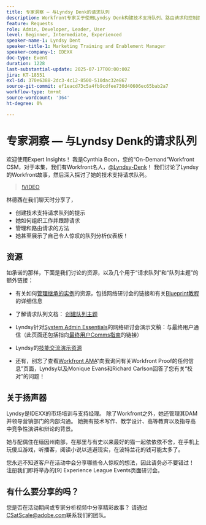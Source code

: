 ```yaml
---
title: 专家洞察 — 与Lyndsy Denk的请求队列
description: Workfront专家关于使用Lyndsy Denk构建技术支持队列、路由请求和控制面板见解的提示。
feature: Requests
role: Admin, Developer, Leader, User
level: Beginner, Intermediate, Experienced
speaker-name-1: Lyndsy Dent
speaker-title-1: Marketing Training and Enablement Manager
speaker-company-1: IDEXX
doc-type: Event
duration: 1228
last-substantial-update: 2025-07-17T00:00:00Z
jira: KT-18551
exl-id: 370e6388-2dc3-4c12-8500-510dac32e867
source-git-commit: ef1eacd73c5a4fb9cdfee730d40606ec65bab2a7
workflow-type: tm+mt
source-wordcount: '364'
ht-degree: 0%

---
```


# 专家洞察 — 与Lyndsy Denk的请求队列

欢迎使用Expert Insights！  我是Cynthia Boon，您的“On-Demand”Workfront CSM，对于本集，我们有Workfront名人，[@Lyndsy-Denk](https://experienceleaguecommunities.adobe.com/t5/user/viewprofilepage/user-id/17573167)！ 我们讨论了Lyndsy的Workfront故事，然后深入探讨了她的技术支持请求队列。

>[!VIDEO](https://video.tv.adobe.com/v/3465272/?learn=on&enablevpops)

林德西在我们聊天时分享了，

* 创建技术支持请求队列的提示
* 她如何组织工作并跟踪请求
* 管理和路由请求的方法
* 她甚至展示了自己令人惊叹的队列分析仪表板！

## 资源

如承诺的那样，下面是我们讨论的资源，以及几个用于“请求队列”和“队列主题”的额外链接：

* 有关如何[管理继承的实例](https://experienceleague.adobe.com/en/docs/workfront-learn/tutorials-workfront/administration-and-setup/system-perfomance-and-maintenance/take-charge-of-an-existing-workfront-instance)的资源，包括网络研讨会的链接和有关[Blueprint教程](https://experienceleague.adobe.com/zh-hans/docs/workfront-learn/tutorials-workfront/manage-work/request-queues/understand-request-queues)的详细信息

* 了解请求队列文档： [创建队列主题](https://experienceleague.adobe.com/en/docs/workfront/using/manage-work/requests/create-and-manage-request-queues/create-queue-topics)

* Lyndsy针对[System Admin Essentials](https://experienceleaguecommunities.adobe.com/t5/workfront-discussions/webinar-system-admin-essentials-communicating-with-end-users/td-p/606096)的网络研讨会演示文稿：与最终用户通信（此页面还包括指向[最终用户Comms指南](https://experienceleaguecommunities.adobe.com/t5/workfront-blogs/introducing-the-end-user-communications-cookbook/ba-p/607439)的链接）

* Lyndsy的[技能交流演示资源](https://experienceleaguecommunities.adobe.com/t5/workfront-discussions/event-follow-up-november-2024-skill-exchange-workfront-process/m-p/726841#M3642)

* 还有，别忘了查看[Workfront AMA](https://experienceleaguecommunities.adobe.com/t5/workfront-events/workfront-ama-ask-me-anything-about-workfront-proof/ev-p/748798)“向我询问有关Workfront Proof的任何信息”页面，Lyndsy以及Monique Evans和Richard Carlson回答了您有关“校对”的问题！

## 关于扬声器 

Lyndsy是IDEXX的市场培训与支持经理。 除了Workfront之外，她还管理其DAM并领导营销部门的内部沟通。 她拥有技术写作、教学设计、高等教育以及指导高中竞争性演讲和辩论的背景。

她与配偶住在缅因州南部，在那里与有史以来最好的猫一起依依依不舍，在手机上玩傻瓜游戏，听播客，阅读小说以逃避现实，在波特兰花的钱可能太多了。

您永远不知道客户在活动中会分享哪些令人惊叹的想法，因此请务必不要错过！  注册我们即将举办的[9] Experience League Events页面研讨会。

## 有什么要分享的吗？

您是否在活动期间或专家分析视频中分享精彩故事？ 请通过[CSatScale@adobe.com](mailto:CSatScale@adobe.com)联系我们的团队。
